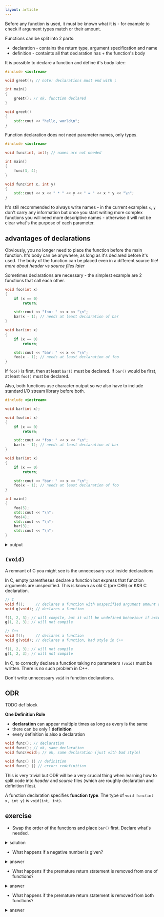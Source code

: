 ```yaml
---
layout: article
---
```


Before any function is used, it must be known what it is - for example to check if argument types match or their amount.

Functions can be split into 2 parts:

- declaration - contains the return type, argument specification and name
- definition - containts all that declaration has + the function's body

It is possible to declare a function and define it's body later:

```c++
#include <iostream>

void greet(); // note: declarations must end with ;

int main()
{
    greet(); // ok, function declared
}

void greet()
{
    std::cout << "hello, world\n";
}
```

Function declaration does not need parameter names, only types.

```c++
#include <iostream>

void func(int, int); // names are not needed

int main()
{
    func(3, 4);
}

void func(int x, int y)
{
    std::cout << x << " * " << y << " = " << x * y << "\n";
}
```

It's still recommended to always write names - in the current examples `x`, `y` don't carry any information but once you start writing more complex functions you will need more descriptive names - otherwise it will not be clear what's the purpose of each parameter.

## advantages of declarations

Obviously, you no longer need to place the function before the main function. It's body can be anywhere, as long as it's declared before it's used. The body of the function can be placed even in a different source file! *more about header vs source files later*

Sometimes declarations are necessary - the simplest example are 2 functions that call each other.

```c++
void foo(int x)
{
    if (x == 0)
        return;

    std::cout << "foo: " << x << "\n";
    bar(x - 1); // needs at least declaration of bar
}

void bar(int x)
{
    if (x == 0)
        return;

    std::cout << "bar: " << x << "\n";
    foo(x - 1); // needs at least declaration of foo
}
```

If `foo()` is first, then at least `bar()` must be declared. If `bar()` would be first, at least `foo()` must be declared.

Also, both functions use character output so we also have to include standard I/O stream library before both.

```c++
#include <iostream>

void bar(int x);

void foo(int x)
{
    if (x == 0)
        return;

    std::cout << "foo: " << x << "\n";
    bar(x - 1); // needs at least declaration of bar
}

void bar(int x)
{
    if (x == 0)
        return;

    std::cout << "bar: " << x << "\n";
    foo(x - 1); // needs at least declaration of foo
}

int main()
{
    foo(5);
    std::cout << "\n";
    foo(4);
    std::cout << "\n";
    bar(3);
    std::cout << "\n";
}
```

<details>
<summary>output</summary>
<p>

~~~
foo: 5
bar: 4
foo: 3
bar: 2
foo: 1

foo: 4
bar: 3
foo: 2
bar: 1

bar: 3
foo: 2
bar: 1
~~~
</p>
</details>

## `(void)`

A remnant of C you might see is the unnecessary `void` inside declarations

In C, empty parentheses declare a function but express that function arguments are unspecified. This is known as old C (pre C89) or K&R C declaration.

```c++
// C
void f();     // declares a function with unspecified argument amount and types
void g(void); // declares a function

f(1, 2, 3); // will compile, but it will be undefined behaviour if actual function does not take 3 parameters of type int
g(1, 2, 3); // will not compile

// C++
void f();     // declares a function
void g(void); // declares a function, bad style in C++

f(1, 2, 3); // will not compile
g(1, 2, 3); // will not compile
```

In C, to correctly declare a function taking no parameters `(void)` must be written. There is no such problem in C++.

<div class="note pro-tip">

Don't write unnecessary `void` in function declarations.
</div>

## ODR

TODO def block

**One Definition Rule**
- **declaration** can appear multiple times as long as every is the same
- there can be only 1 **definition**
- every definition is also a declaration

```c++
void func(); // declaration
void func(); // ok, same declaration
void func(void); // ok, same declaration (just with bad style)

void func() {} // definition
void func() {} // error: redefinition
```

This is very trivial but ODR will be a very crucial thing when learning how to split code into *header* and *source* files (which are roughly declaration and definition files).

A function declaration specifies **function type**. The type of `void func(int x, int y)` is `void(int, int)`.

## exercise

- Swap the order of the functions and place `bar()` first. Declare what's needed.

<details>
<summary>solution</summary>
<p markdown="block">

~~~c++
#include <iostream>

void foo(int x);

void bar(int x)
{
    if (x == 0)
        return;

    std::cout << "bar: " << x << "\n";
    foo(x - 1);
}

void foo(int x)
{
    if (x == 0)
        return;

    std::cout << "foo: " << x << "\n";
    bar(x - 1);
}

int main()
{
    foo(5);
    std::cout << "\n";
    foo(4);
    std::cout << "\n";
    bar(3);
    std::cout << "\n";
}
~~~

</p>
</details>

- What happens if a negative number is given?

<details>
<summary>answer</summary>
<p>0 can not be catched and in effect the program never finishes - all subsequent calls decrease the number even more.</p>
</details>

- What happens if the premature return statement is removed from one of functions?

<details>
<summary>answer</summary>
<p>
Program works normally if the function that had it's return statement removed got an odd number (or the other one an even number). Eg removed return statement from `foo()` but it has got argument 5 - 0 will be catched inside `bar()`.

If it has got an even number, 0 in that function, making it call the other one with -1 - all future calls will just go deeper with no way to stop it.

You can make the program work back by chaning `if (x == 0)` to `if (x <= 0)`.
</p>
</details>

- What happens if the premature return statement is removed from both functions?

<details>
<summary>answer</summary>
<p>
Program runs indefinitely, there is no way to end - `foo()` will always call one more `bar()` and `bar()` will always call one more `foo()`.
</p>
</details>
